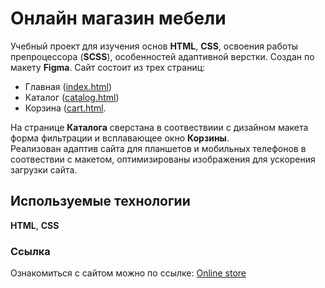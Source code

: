 # Онлайн магазин мебели

Учебный проект для изучения основ **HTML**, **CSS**, освоения работы препроцессора (**SCSS**), особенностей адаптивной верстки. Создан по макету **Figma**.
Сайт состоит из трех страниц: 
* Главная ([index.html](https://github.com/ElenaPelevina/Online-store/blob/main/index.html))
* Каталог ([catalog.html](https://github.com/ElenaPelevina/Online-store/blob/main/catalog.html))
* Корзина ([cart.html](https://github.com/ElenaPelevina/Online-store/blob/main/cart.html).

На странице **Каталога** сверстана в соотвествиии с дизайном макета форма фильтрации и всплавающее окно **Корзины**.\
Реализован адаптив сайта для планшетов и мобильных телефонов в соотвествии с макетом, оптимизированы изображения для ускорения загрузки сайта.

## Используемые технологии

**HTML**, **CSS**

### Ссылка

Ознакомиться с сайтом можно по ссылке: [Online store](https://elenapelevina.github.io/Online-store/)
